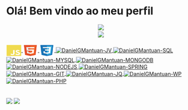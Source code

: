 <h1>Olá! Bem vindo ao meu perfil</h1>
<div align="center">
  <a href="https://github.com/DanielGMantuan">
  
 
  <img height="257em" src="https://github-readme-stats.vercel.app/api/top-langs/?username=DanielGMantuan&layout=compact&theme=dark"/>
     <br>
    <picture>
    <source 
      srcset="https://github-readme-stats.vercel.app/api?username=DanielGMantuan&show_icons=true&theme=dark"
      media="(prefers-color-scheme: dark)"
    />
    <source
      srcset="https://github-readme-stats.vercel.app/api/top-langs/?username=DanielGMantuan&layout=compact&theme=dark"
      media="(prefers-color-scheme: light), (prefers-color-scheme: no-preference)"
    />
    <img src="https://github-readme-stats.vercel.app/api/top-langs/?username=DanielGMantuan&layout=compact&theme=dark" />
  </picture>
</div>

<div style="display: inline_block; margin-bottom: 20px;"> <br>
  <img align="center" alt="DanielGMantuan-JS" height="30" width="40" src="https://raw.githubusercontent.com/devicons/devicon/master/icons/javascript/javascript-plain.svg">
  <img align="center" alt="DanielGMantuan-HTML" height="30" width="40" src="https://raw.githubusercontent.com/devicons/devicon/master/icons/html5/html5-original.svg">
  <img align="center" alt="DanielGMantuan-CSS" height="30" width="40" src="https://raw.githubusercontent.com/devicons/devicon/master/icons/css3/css3-original.svg">
  <img align="center" alt="DanielGMantuan-JV"height="50" width="50" src="https://img.icons8.com/color/512/java-coffee-cup-logo.png"/>
  <img align="center" alt="DanielGMantuan-SQL" height="40" width="40"  src="https://img.icons8.com/external-soft-fill-juicy-fish/512/external-sql-coding-and-development-soft-fill-soft-fill-juicy-fish.png">
  <img align="center" alt="DanielGMantuan-MYSQL" height="60" width="60"  src="https://cdn.jsdelivr.net/gh/devicons/devicon/icons/mysql/mysql-original-wordmark.svg">
  <img align="center" alt="DanielGMantuan-MONGODB" height="50" width="50"  src="https://user-images.githubusercontent.com/74190914/218465124-683a255e-05ce-428c-b6c9-9f8d76fc1e40.png">
  <img align="center" alt="DanielGMantuan-NODEJS" height="50" width="50"  src="https://img.icons8.com/color/256/nodejs.png">
  <img align="center" alt="DanielGMantuan-SPRING" height="50" width="50"  src="https://img.icons8.com/color/256/spring-logo.png">
  <img align="center" alt="DanielGMantuan-GIT" height="50" width="50"  src="https://img.icons8.com/color/256/git.png">
  <img align="center" alt="DanielGMantuan-JQ"height="40" width="40" src="https://cdn.jsdelivr.net/gh/devicons/devicon/icons/jquery/jquery-plain-wordmark.svg" />
  <img align="center" alt="DanielGMantuan-WP"height="40" width="40" src="https://img.icons8.com/color/48/000000/wordpress.png"/>
  <img align="center" alt="DanielGMantuan-PHP" height="50" width="50" src="https://cdn.jsdelivr.net/gh/devicons/devicon/icons/php/php-original.svg">
</div>
<br>
<a href = "mailto:daniel2mantuan@gmail.com"><img src="https://img.shields.io/badge/-Gmail-%23333?style=for-the-badge&logo=gmail&logoColor=white" target="_blank"></a>
<a href="https://www.linkedin.com/in/daniel-mantuan/" target="_blank"><img src="https://img.shields.io/badge/-LinkedIn-%230077B5?style=for-the-badge&logo=linkedin&logoColor=white" target="_blank"></a> 
